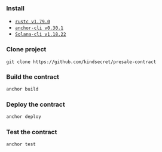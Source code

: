 ### Install

- [`rustc v1.79.0`](https://www.rust-lang.org/tools/install)
- [`anchor-cli v0.30.1`](https://book.anchor-lang.com/getting_started/installation.html)
- [`Solana-cli v1.18.22`](https://docs.solanalabs.com/cli/install)


### Clone project

```
git clone https://github.com/kindsecret/presale-contract
```

### Build the contract

```bash
anchor build
```

### Deploy the contract

```bash
anchor deploy
```

### Test the contract

```bash
anchor test
```
